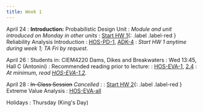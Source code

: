 ```yaml
---
title: Week 1
---
```


<!-- <a href="" target="_blank">link</a> -->
<!-- <a href="https://tudelft-citg.github.io/HOS-prob-design/intro.html" target="_blank">HOS book</a> -->
<!-- <a href="https://tudelft-citg.github.io/HOS-prob-design/PD/overview.html" target="_blank">HOS-PD-1</a> -->
<!-- <a href="https://tudelft-citg.github.io/HOS-prob-design/EVA/overview.html" target="_blank">HOS-EVA-1</a> -->
<!-- <a href="https://ereader.cambridge.org/wr/viewer.html#book/b465a335-deca-4553-b09f-8989cf136370/doc11" target="_blank">ADK-4</a> -->
<!-- <a href="https://tudelft-citg.github.io/HOS-prob-design/unlisted/assignment.html" target="_blank">Start HW 1</a> -->

April 24
: **Introduction:** Probabilistic Design Unit
: *Module and unit introduced on Monday in other units*
: <a href="https://tudelft-citg.github.io/HOS-prob-design/unlisted/assignment.html" target="_blank">Start HW 1</a>{: .label .label-red } Reliability Analysis Introduction 
  : <a href="https://tudelft-citg.github.io/HOS-prob-design/PD/01_00_intro.html" target="_blank">HOS-PD-1</a>, <a href="https://ereader.cambridge.org/wr/viewer.html#book/b465a335-deca-4553-b09f-8989cf136370/doc11" target="_blank">ADK-4</a>
: *Start HW 1 anytime during week 1; TA Fri by request.*

April 26
: Students in: CIEM4220 Dams, Dikes and Breakwaters
: Wed 13:45, Hall C (Antonini)
: Recommended reading prior to lecture: 
  : <a href="https://tudelft-citg.github.io/HOS-prob-design/EVA/01_00_Extreme.html" target="_blank">HOS-EVA-1</a>, <a href="https://tudelft-citg.github.io/HOS-prob-design/EVA/02_04_RP_Binomial.html" target="_blank">2.4</a>
: *At minimum, read <a href="https://tudelft-citg.github.io/HOS-prob-design/EVA/01_02_RT.html" target="_blank">HOS-EVA-1.2</a>.*

April 28
: ~~In-Class Session~~ *Cancelled*
  : 
: <a href="https://tudelft-citg.github.io/HOS-prob-design/unlisted/assignment.html" target="_blank">Start HW 2</a>{: .label .label-red } Extreme Value Analysis 
  : <a href="https://tudelft-citg.github.io/HOS-prob-design/intro.html" target="_blank">HOS-EVA-all</a>

Holidays
: Thursday (King's Day)
